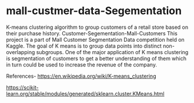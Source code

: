 # mall-custmer-data-Segementation
 K-means clustering algorithm to group customers of a retail store based on their   purchase history.
Customer-Segementation-Mall-Customers
This project is a part of Mall Customer Segmentation Data competition held on Kaggle. The goal of K means is to group data points into distinct non-overlapping subgroups. One of the major application of K means clustering is segmentation of customers to get a better understanding of them which in turn could be used to increase the revenue of the company.

References-
https://en.wikipedia.org/wiki/K-means_clustering

https://scikit-learn.org/stable/modules/generated/sklearn.cluster.KMeans.html
